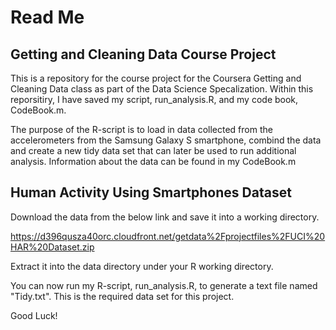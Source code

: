 Read Me
============

## Getting and Cleaning Data Course Project

This is a repository for the course project for the Coursera Getting and Cleaning Data class as part of the Data Science Specalization.  Within this reporsitiry, I have saved my script, run_analysis.R, and my code book, CodeBook.m.  

The purpose of the R-script is to load in data collected from the accelerometers from the Samsung Galaxy S smartphone, combind the data and create a new tidy data set that can later be used to run additional analysis.  Information about the data can be found in my CodeBook.m


## Human Activity Using Smartphones Dataset
Download the data from the below link and save it into a working directory.

https://d396qusza40orc.cloudfront.net/getdata%2Fprojectfiles%2FUCI%20HAR%20Dataset.zip

Extract it into the data directory under your R working directory.

You can now run my R-script, run_analysis.R, to generate a text file named "Tidy.txt". This is the required data set for this project.

Good Luck!
